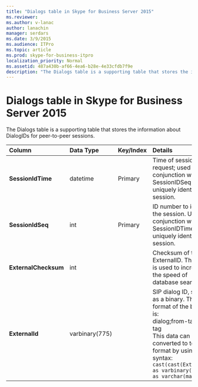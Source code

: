 ```yaml
---
title: "Dialogs table in Skype for Business Server 2015"
ms.reviewer: 
ms.author: v-lanac
author: lanachin
manager: serdars
ms.date: 3/9/2015
ms.audience: ITPro
ms.topic: article
ms.prod: skype-for-business-itpro
localization_priority: Normal
ms.assetid: 487a430b-af66-4ea6-b28e-4e33cfdb7f9e
description: "The Dialogs table is a supporting table that stores the information about DialogIDs for peer-to-peer sessions."
---
```


# Dialogs table in Skype for Business Server 2015
 
The Dialogs table is a supporting table that stores the information about DialogIDs for peer-to-peer sessions.
  
|**Column**|**Data Type**|**Key/Index**|**Details**|
|:-----|:-----|:-----|:-----|
|**SessionIdTime** <br/> |datetime  <br/> |Primary  <br/> |Time of session request; used in conjunction with SessionIDSeq to uniquely identify a session.  <br/> |
|**SessionIdSeq** <br/> |int  <br/> |Primary  <br/> |ID number to identify the session. Used in conjunction with SessionIDTime to uniquely identify a session.  <br/> |
|**ExternalChecksum** <br/> |int  <br/> | <br/> |Checksum of the ExternalID. This field is used to increase the speed of database searches.  <br/> |
|**ExternalId** <br/> |varbinary(775)  <br/> | <br/> |SIP dialog ID, stored as a binary. The format of the binary is:  <br/> dialog;from-tag;to-tag  <br/> This data can be converted to text format by using this syntax:  <br/>  `cast(cast(ExternalId as varbinary(max)) as varchar(max))` <br/> |
   

